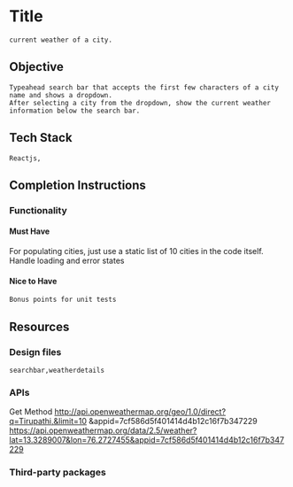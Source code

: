 # Title

    current weather of a city.

## Objective

    Typeahead search bar that accepts the first few characters of a city name and shows a dropdown.
    After selecting a city from the dropdown, show the current weather information below the search bar.

## Tech Stack

    Reactjs,

## Completion Instructions

### Functionality

#### Must Have

For populating cities, just use a static list of 10 cities in the
code itself.
 Handle loading and error states

#### Nice to Have

    Bonus points for unit tests



## Resources

### Design files

    searchbar,weatherdetails

### APIs
Get Method
http://api.openweathermap.org/geo/1.0/direct?q=Tirupathi,&limit=10 &appid=7cf586d5f401414d4b12c16f7b347229
https://api.openweathermap.org/data/2.5/weather?lat=13.3289007&lon=76.2727455&appid=7cf586d5f401414d4b12c16f7b347229
    

### Third-party packages

    
